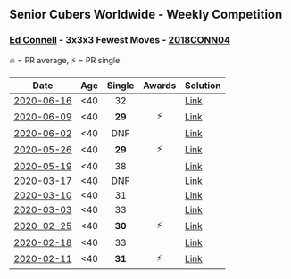 ## Senior Cubers Worldwide - Weekly Competition
### [Ed Connell](../ed_connell.md) - 3x3x3 Fewest Moves - [2018CONN04](https://www.worldcubeassociation.org/persons/2018CONN04?event=333fm)

🔥 = PR average, ⚡ = PR single.

| Date | Age | Single | Awards | Solution |
| :--: | :--: | :--: | :--: | :-- |
| [2020-06-16](../../results/333fm/2020-06-16.md) | <40 | 32 |  | [Link](https://www.facebook.com/events/753945178677521/permalink/754123971992975/) |
| [2020-06-09](../../results/333fm/2020-06-09.md) | <40 | **29** | ⚡ | [Link](https://www.facebook.com/events/855783411578420/permalink/856819448141483/) |
| [2020-06-02](../../results/333fm/2020-06-02.md) | <40 | DNF |  | [Link](https://www.facebook.com/events/3920457157996941/permalink/3925796234129700/) |
| [2020-05-26](../../results/333fm/2020-05-26.md) | <40 | **29** | ⚡ | [Link](https://www.facebook.com/events/2622968941252005/permalink/2625580534324179/) |
| [2020-05-19](../../results/333fm/2020-05-19.md) | <40 | 38 |  | [Link](https://www.facebook.com/events/568280284126471/permalink/569101377377695/) |
| [2020-03-17](../../results/333fm/2020-03-17.md) | <40 | DNF |  | [Link](https://www.facebook.com/events/210706923625115/permalink/213821129980361/) |
| [2020-03-10](../../results/333fm/2020-03-10.md) | <40 | 31 |  | [Link](https://www.facebook.com/events/640532176759268/permalink/640765876735898/) |
| [2020-03-03](../../results/333fm/2020-03-03.md) | <40 | 33 |  | [Link](https://www.facebook.com/events/235909040903027/permalink/236318790862052/) |
| [2020-02-25](../../results/333fm/2020-02-25.md) | <40 | **30** | ⚡ | [Link](https://www.facebook.com/events/215751886207638/permalink/216366502812843/) |
| [2020-02-18](../../results/333fm/2020-02-18.md) | <40 | 33 |  | [Link](https://www.facebook.com/groups/1604105099735401/permalink/2146673152145257/) |
| [2020-02-11](../../results/333fm/2020-02-11.md) | <40 | **31** | ⚡ | [Link](https://www.facebook.com/groups/1604105099735401/permalink/2138923996253506/) |


<!-- Global site tag (gtag.js) - Google Analytics -->
<script async src="https://www.googletagmanager.com/gtag/js?id=UA-86348435-3"></script>
<script>window.dataLayer = window.dataLayer || []; function gtag() {dataLayer.push(arguments);} gtag('js', new Date()); gtag('config', 'UA-86348435-3');</script>
